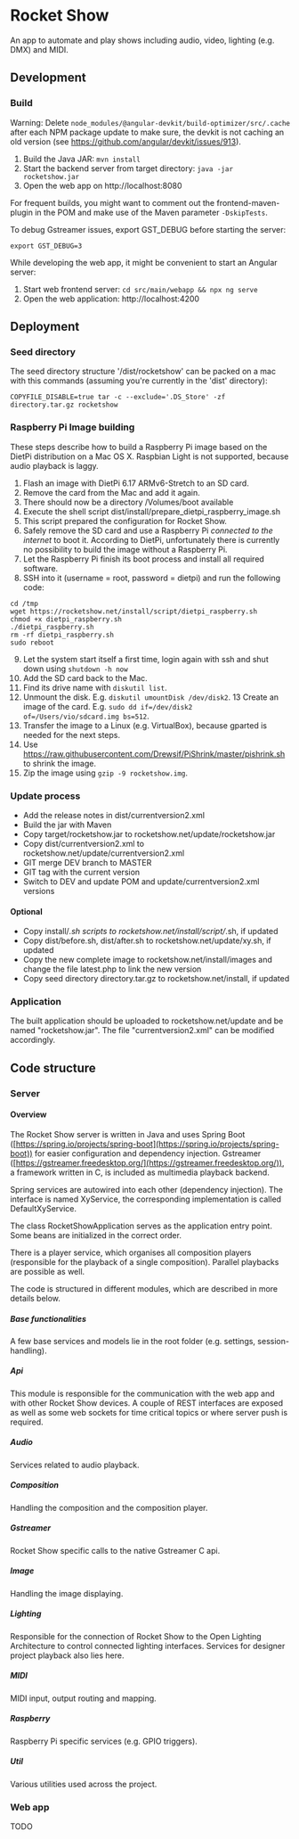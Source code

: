 # Rocket Show
An app to automate and play shows including audio, video, lighting (e.g. DMX) and MIDI.

## Development
### Build
Warning: Delete `node_modules/@angular-devkit/build-optimizer/src/.cache` after each NPM package update to make sure, the devkit is not caching an old version (see https://github.com/angular/devkit/issues/913).

1. Build the Java JAR: `mvn install`
2. Start the backend server from target directory: `java -jar rocketshow.jar`
3. Open the web app on http://localhost:8080

For frequent builds, you might want to comment out the frontend-maven-plugin in the POM and make use of the Maven parameter `-DskipTests`.

To debug Gstreamer issues, export GST_DEBUG before starting the server:
```shell
export GST_DEBUG=3
```

While developing the web app, it might be convenient to start an Angular server:
1. Start web frontend server: `cd src/main/webapp && npx ng serve`
2. Open the web application: http://localhost:4200

## Deployment
### Seed directory
The seed directory structure '/dist/rocketshow' can be packed on a mac with this commands (assuming you're currently in the 'dist' directory):
```shell
COPYFILE_DISABLE=true tar -c --exclude='.DS_Store' -zf directory.tar.gz rocketshow
```

### Raspberry Pi Image building
These steps describe how to build a Raspberry Pi image based on the DietPi distribution on a Mac OS X. Raspbian Light is not supported, because audio playback is laggy.

1. Flash an image with DietPi 6.17 ARMv6-Stretch to an SD card.
2. Remove the card from the Mac and add it again.
3. There should now be a directory /Volumes/boot available
4. Execute the shell script dist/install/prepare_dietpi_raspberry_image.sh
5. This script prepared the configuration for Rocket Show.
6. Safely remove the SD card and use a Raspberry Pi *connected to the internet* to boot it. According to DietPi, unfortunately there is currently no possibility to build the image without a Raspberry Pi.
7. Let the Raspberry Pi finish its boot process and install all required software.
8. SSH into it (username = root, password = dietpi) and run the following code:
```
cd /tmp
wget https://rocketshow.net/install/script/dietpi_raspberry.sh
chmod +x dietpi_raspberry.sh
./dietpi_raspberry.sh
rm -rf dietpi_raspberry.sh
sudo reboot
```
9. Let the system start itself a first time, login again with ssh and shut down using ```shutdown -h now```
10. Add the SD card back to the Mac.
11. Find its drive name with ```diskutil list```.
12. Unmount the disk. E.g. ```diskutil umountDisk /dev/disk2```.
13 Create an image of the card. E.g. ```sudo dd if=/dev/disk2 of=/Users/vio/sdcard.img bs=512```.
14. Transfer the image to a Linux (e.g. VirtualBox), because gparted is needed for the next steps.
15. Use https://raw.githubusercontent.com/Drewsif/PiShrink/master/pishrink.sh to shrink the image.
16. Zip the image using ```gzip -9 rocketshow.img```.

### Update process
- Add the release notes in dist/currentversion2.xml
- Build the jar with Maven
- Copy target/rocketshow.jar to rocketshow.net/update/rocketshow.jar
- Copy dist/currentversion2.xml to rocketshow.net/update/currentversion2.xml
- GIT merge DEV branch to MASTER
- GIT tag with the current version
- Switch to DEV and update POM and update/currentversion2.xml versions

#### Optional
- Copy install/*.sh scripts to rocketshow.net/install/script/*.sh, if updated
- Copy dist/before.sh, dist/after.sh to rocketshow.net/update/xy.sh, if updated
- Copy the new complete image to rocketshow.net/install/images and change the file latest.php to link the new version
- Copy seed directory directory.tar.gz to rocketshow.net/install, if updated

### Application
The built application should be uploaded to rocketshow.net/update and be named "rocketshow.jar". The file "currentversion2.xml" can be modified accordingly.

## Code structure

### Server

#### Overview

The Rocket Show server is written in Java and uses Spring Boot ([https://spring.io/projects/spring-boot](https://spring.io/projects/spring-boot))  for easier configuration and dependency injection. Gstreamer ([https://gstreamer.freedesktop.org/](https://gstreamer.freedesktop.org/)), a framework written in C, is included as multimedia playback backend.

Spring services are autowired into each other (dependency injection). The interface is named XyService, the corresponding implementation is called DefaultXyService.

The class RocketShowApplication serves as the application entry point. Some beans are initialized in the correct order.

There is a player service, which organises all composition players (responsible for the playback of a single composition). Parallel playbacks are possible as well.

The code is structured in different modules, which are described in more details below.

##### Base functionalities

A few base services and models lie in the root folder (e.g. settings, session-handling).

##### Api

This module is responsible for the communication with the web app and with other Rocket Show devices. A couple of REST interfaces are exposed as well as some web sockets for time critical topics or where server push is required.

##### Audio

Services related to audio playback.

##### Composition

Handling the composition and the composition player.

##### Gstreamer

Rocket Show specific calls to the native Gstreamer C api.

##### Image

Handling the image displaying.

##### Lighting

Responsible for the connection of Rocket Show to the Open Lighting Architecture to control connected lighting interfaces. Services for designer project playback also lies here.

##### MIDI

MIDI input, output routing and mapping.

##### Raspberry

Raspberry Pi specific services (e.g. GPIO triggers).

##### Util

Various utilities used across the project.

### Web app

TODO